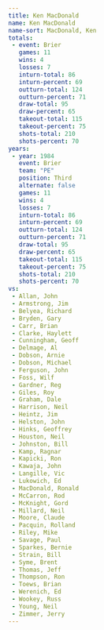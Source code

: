 ```yaml
---
title: Ken MacDonald
name: Ken MacDonald
name-sort: MacDonald, Ken
totals:
 - event: Brier
   games: 11
   wins: 4
   losses: 7
   inturn-total: 86
   inturn-percent: 69
   outturn-total: 124
   outturn-percent: 71
   draw-total: 95
   draw-percent: 65
   takeout-total: 115
   takeout-percent: 75
   shots-total: 210
   shots-percent: 70
years:
 - year: 1984
   event: Brier
   team: "PE"
   position: Third
   alternate: false
   games: 11
   wins: 4
   losses: 7
   inturn-total: 86
   inturn-percent: 69
   outturn-total: 124
   outturn-percent: 71
   draw-total: 95
   draw-percent: 65
   takeout-total: 115
   takeout-percent: 75
   shots-total: 210
   shots-percent: 70
vs:
 - Allan, John
 - Armstrong, Jim
 - Belyea, Richard
 - Bryden, Gary
 - Carr, Brian
 - Clarke, Haylett
 - Cunningham, Geoff
 - Delmage, Al
 - Dobson, Arnie
 - Dobson, Michael
 - Ferguson, John
 - Foss, Wilf
 - Gardner, Reg
 - Giles, Roy
 - Graham, Dale
 - Harrison, Neil
 - Heintz, Jim
 - Helston, John
 - Hinks, Geoffrey
 - Houston, Neil
 - Johnston, Bill
 - Kamp, Ragnar
 - Kapicki, Ron
 - Kawaja, John
 - Langille, Vic
 - Lukowich, Ed
 - MacDonald, Ronald
 - McCarron, Rod
 - McKnight, Gord
 - Millard, Neil
 - Moore, Claude
 - Pacquin, Rolland
 - Riley, Mike
 - Savage, Paul
 - Sparkes, Bernie
 - Strain, Bill
 - Syme, Brent
 - Thomas, Jeff
 - Thompson, Ron
 - Toews, Brian
 - Werenich, Ed
 - Wookey, Russ
 - Young, Neil
 - Zimmer, Jerry
---
```

